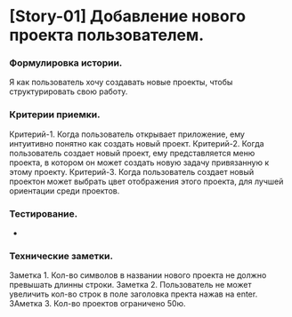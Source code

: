 # [Story-01] Добавление нового проекта пользователем.
### Формулировка истории.
Я как пользователь хочу создавать новые проекты, чтобы структурировать свою работу.

### Критерии приемки.
Критерий-1. Когда пользователь открывает приложение, ему интуитивно понятно как создать новый проект.
Критерий-2. Когда пользователь создает новый проект, ему представляется меню проекта, в котором он может создать новую задачу привязанную к этому проекту.
Критерий-3. Когда пользователь создает новый проектон может выбрать цвет отображения этого проекта, для лучшей ориентации среди проектов.

### Тестирование.
-

### Технические заметки.
Заметка 1. Кол-во символов в названии нового проекта не должно превышать длинны строки.
Заметка 2. Пользователь не может увеличить кол-во строк в поле заголовка пректа нажав на enter.
ЗАметка 3. Кол-во проектов ограничено 50ю.
